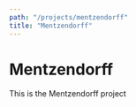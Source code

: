 ```yaml
---
path: "/projects/mentzendorff"
title: "Mentzendorff"
---
```


# Mentzendorff

This is the Mentzendorff project

